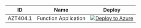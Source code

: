 | ID          | Name                                                             |Deploy|
| ----------- |------------------------------------------------------------------|------|
| AZT404.1    | Function Application|[![Deploy to Azure](https://aka.ms/deploytoazurebutton)](https://portal.azure.com/#create/Microsoft.Template/uri/https%3A%2F%2Fraw.githubusercontent.com%2Fmicrosoft%2FAzDetectSuite%2Fmain%2FPrivilegeEscalation%2FAZT404%2FAZT404-1.json)|